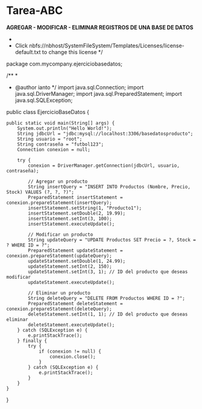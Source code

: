 # Tarea-ABC

**AGREGAR - MODIFICAR - ELIMINAR REGISTROS DE UNA BASE DE DATOS**

*
 * Click nbfs://nbhost/SystemFileSystem/Templates/Licenses/license-default.txt to change this license
 */

package com.mycompany.ejerciciobasedatos;

/**
 *
 * @author ianto
 */
import java.sql.Connection;
import java.sql.DriverManager;
import java.sql.PreparedStatement;
import java.sql.SQLException;

public class EjercicioBaseDatos {

    public static void main(String[] args) {
        System.out.println("Hello World!");
        String jdbcUrl = "jdbc:mysql://localhost:3306/basedatosproducto";
        String usuario = "root";
        String contraseña = "futbol123";
        Connection conexion = null;

        try {
            conexion = DriverManager.getConnection(jdbcUrl, usuario, contraseña);

            // Agregar un producto
            String insertQuery = "INSERT INTO Productos (Nombre, Precio, Stock) VALUES (?, ?, ?)";
            PreparedStatement insertStatement = conexion.prepareStatement(insertQuery);
            insertStatement.setString(1, "Producto1");
            insertStatement.setDouble(2, 19.99);
            insertStatement.setInt(3, 100);
            insertStatement.executeUpdate();

            // Modificar un producto
            String updateQuery = "UPDATE Productos SET Precio = ?, Stock = ? WHERE ID = ?";
            PreparedStatement updateStatement = conexion.prepareStatement(updateQuery);
            updateStatement.setDouble(1, 24.99);
            updateStatement.setInt(2, 150);
            updateStatement.setInt(3, 1); // ID del producto que deseas modificar
            updateStatement.executeUpdate();

            // Eliminar un producto
            String deleteQuery = "DELETE FROM Productos WHERE ID = ?";
            PreparedStatement deleteStatement = conexion.prepareStatement(deleteQuery);
            deleteStatement.setInt(1, 1); // ID del producto que deseas eliminar
            deleteStatement.executeUpdate();
        } catch (SQLException e) {
            e.printStackTrace();
        } finally {
            try {
                if (conexion != null) {
                    conexion.close();
                }
            } catch (SQLException e) {
                e.printStackTrace();
            }
        }
    }
}

